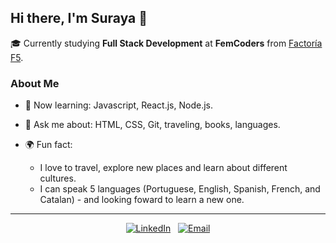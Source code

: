 ## Hi there, I'm Suraya 👋

🎓 Currently studying **Full Stack Development** at **FemCoders** from [Factoría F5](https://factoriaf5.org/).

### About Me

- 🧠 Now learning: Javascript, React.js, Node.js.
  
- 💜 Ask me about: HTML, CSS, Git, traveling, books, languages.
  
- 🌍 Fun fact:
  - I love to travel, explore new places and learn about different cultures.
  - I can speak 5 languages (Portuguese, English, Spanish, French, and Catalan) - and looking foward to learn a new one.

---

<p align="center">
  <a href="https://www.linkedin.com/in/suraya-mattar"><img src="https://img.shields.io/badge/LinkedIn-0077B5" alt="LinkedIn"></a>
  &nbsp;
  <a href="mailto:surayacsm@gmail.com"><img src="https://img.shields.io/badge/Email-bf7878" alt="Email"></a>
</p>





